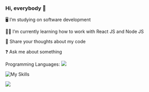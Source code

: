 ### Hi, everybody 👋

🖥 I’m studying on software development

👩‍🎓 I’m currently learning how to work with React JS and Node JS

💚 Share your thoughts about my code

❓ Ask me about something

Programming Languages:
<img src="{https://img.shields.io/badge/JavaScript-323330?style=for-the-badge&logo=javascript&logoColor=F7DF1E}" />

![My Skills](https://skillicons.dev/icons?i=js,html,css,nodejs,react,visualstudio,figma,firebase,github)

![](https://komarev.com/ghpvc/?username=makuzaza&style=plastic&color=green)

<!--
**Makuzaza/makuzaza** is a ✨ _special_ ✨ repository because its `README.md` (this file) appears on your GitHub profile.

Here are some ideas to get you started:

- 🔭 I’m currently working on ...
- 🌱 I’m currently learning ...
- 👯 I’m looking to collaborate on ...
- 🤔 I’m looking for help with ...
- 💬 Ask me about ...
- 📫 How to reach me: ...
- 😄 Pronouns: ...
- ⚡ Fun fact: ...
-->

